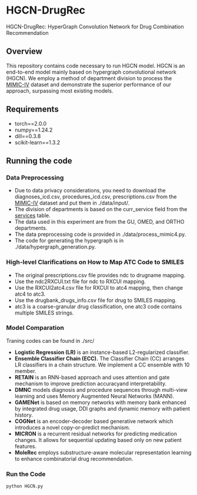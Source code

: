 # HGCN-DrugRec
HGCN-DrugRec: HyperGraph Convolution Network for Drug Combination Recommendation

## Overview
This repository contains code necessary to run HGCN model. HGCN is an end-to-end model mainly based on hypergraph convolutional network (HGCN). We employ a method of department division to process the [MIMIC-IV](https://mimic.mit.edu/docs/iv/modules/hosp/) dataset and demonstrate
the superior performance of our approach, surpassing most existing models.

## Requirements
- torch==2.0.0
- numpy==1.24.2
- dill==0.3.8
- scikit-learn==1.3.2

## Running the code

### Data Preprocessing
- Due to data privacy considerations, you need to download the diagnoses_icd.csv, procedures_icd.csv, prescriptions.csv from the [MIMIC-IV](https://mimic.mit.edu/docs/iv/modules/hosp/) dataset and put them in ./data/input/.
- The division of departments is based on the curr_service field from the [services](https://mimic.mit.edu/docs/iv/modules/hosp/services/) table.
- The data used in this experiment are from the GU, OMED, and ORTHO departments.
- The data preprocessing code is provided in ./data/process_mimic4.py.
- The code for generating the hypergraph is in ./data/hypergraph_generation.py.

### High-level Clarifications on How to Map ATC Code to SMILES
- The original prescriptions.csv file provides ndc to drugname mapping.
- Use the ndc2RXCUI.txt file for ndc to RXCUI mapping.
- Use the RXCUI2atc4.csv file for RXCUI to atc4 mapping, then change atc4 to atc3.
- Use the drugbank_drugs_info.csv file for drug to SMILES mapping.
- atc3 is a coarse-granular drug classification, one atc3 code contains multiple SMILES strings.

### Model Comparation
Traning codes can be found in ./src/
- **Logistic Regression (LR)** is an instance-based L2-regularized classifier.
- **Ensemble Classifier Chain (ECC).** The Classifier Chain (CC) arranges LR classifiers in a chain structure. We implement a CC ensemble with 10 member.
- **RETAIN** is an RNN-based approach and uses attention and gate mechanism to improve prediction accuracyand interpretability.
- **DMNC** models diagnosis and procedure sequences through multi-view learning and uses Memory Augmented Neural Networks (MANN).
- **GAMENet** is based on memory networks with memory bank enhanced by integrated drug usage, DDI graphs and dynamic memory with patient history.
- **COGNet** is an encoder-decoder based generative network which introduces a novel copy-or-predict mechanism.
- **MICRON** is a recurrent residual networks for predicting medication changes. It allows for sequential updating based only on new patient features.
- **MoleRec** employs substructure-aware molecular representation learning to enhance combinatorial drug recommendation.

### Run the Code
```python
python HGCN.py
```
